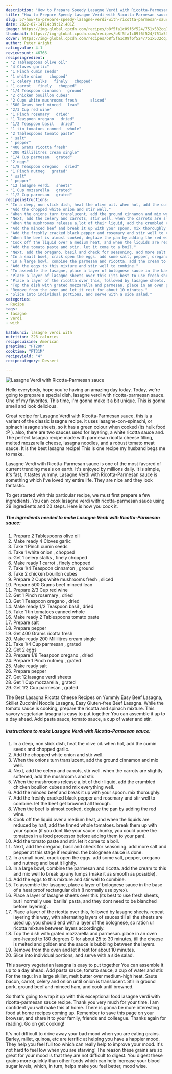 ```yaml
---
description: "How to Prepare Speedy Lasagne Verdi with Ricotta-Parmesan sauce"
title: "How to Prepare Speedy Lasagne Verdi with Ricotta-Parmesan sauce"
slug: 57-how-to-prepare-speedy-lasagne-verdi-with-ricotta-parmesan-sauce
date: 2022-07-14T14:39:12.401Z
image: https://img-global.cpcdn.com/recipes/b8f5fa1c09f6f524/751x532cq70/lasagne-verdi-with-ricotta-parmesan-sauce-recipe-main-photo.jpg
thumbnail: https://img-global.cpcdn.com/recipes/b8f5fa1c09f6f524/751x532cq70/lasagne-verdi-with-ricotta-parmesan-sauce-recipe-main-photo.jpg
cover: https://img-global.cpcdn.com/recipes/b8f5fa1c09f6f524/751x532cq70/lasagne-verdi-with-ricotta-parmesan-sauce-recipe-main-photo.jpg
author: Peter Wright
ratingvalue: 4.1
reviewcount: 46766
recipeingredient:
- "2 Tablespoons olive oil"
- "4 Cloves garlic"
- "1 Pinch cumin seeds"
- "1 white onion   chopped"
- "1 celery stalks   finely   chopped"
- "1 carrot   finely   chopped"
- "1/4 Teaspoon cinnamon   ground"
- "2 chicken bouillon cubes"
- "2 Cups white mushrooms fresh      sliced"
- "500 Grams beef minced   lean"
- "2/3 Cup red wine"
- "1 Pinch rosemary   dried"
- "1 Teaspoon oregano   dried"
- "1/2 Teaspoon basil   dried"
- "1 tin tomatoes canned   whole"
- "2 Tablespoons tomato paste"
- " salt"
- " pepper"
- "400 Grams ricotta fresh"
- "200 Millilitres cream single"
- "1/4 Cup parmesan   grated"
- "2 eggs"
- "1/8 Teaspoon oregano   dried"
- "1 Pinch nutmeg   grated"
- " salt"
- " pepper"
- "12 lasagne verdi   sheets"
- "1 Cup mozzarella   grated"
- "1/2 Cup parmesan   grated"
recipeinstructions:
- "In a deep, non stick dish, heat the olive oil. when hot, add the cumin seeds and chopped garlic."
- "Add the chopped white onion and stir well."
- "When the onions turn translucent, add the ground cinnamon and mix well."
- "Next, add the celery and carrots, stir well. when the carrots are slightly softened, add the mushrooms and stir."
- "When the mushrooms release a,lot of their liquid, add the crumbled chicken bouillon cubes and mix everything well."
- "Add the minced beef and break it up with your spoon. mix thoroughly."
- "Add the freshly cracked black pepper and rosemary and stir well to combine. let the beef get browned all through."
- "When the beef is almost cooked, deglaze the pan by adding the red wine."
- "Cook off the liquid over a medium heat, and when the liquids are reduced by half, add the tinned whole tomatoes. break them up with your spoon (if you dont like your sauce chunky, you could puree the tomatoes in a food processor before adding them to your pan)."
- "Add the tomato paste and stir. let it come to a boil."
- "Next, add the oregano, basil and check for seasoning. add more salt and pepper at this stage if required. the bolognese sauce is done."
- "In a small bowl, crack open the eggs. add some salt, pepper, oregano and nutmeg and beat it lightly."
- "In a large bowl, combine the parmesan and ricotta. add the cream to this and mix well to break up any lumps (make it as smooth as possible)."
- "Add the eggs to this mixture and stir well to combine."
- "To assemble the lasagne, place a layer of bolognese sauce in the base of a heat proof rectangular dish (i normally use pyrex)."
- "Place a layer of lasagne sheets over this (its best to use fresh sheets, but i normally use &#39;barilla&#39; pasta, and they dont need to be blanched before layering)."
- "Place a layer of the ricotta over this, followed by lasagne sheets. repeat layering this way, with alternating layers of sauces till all the sheets are used up. you should end with a layer of the bolognese, so ration ur ricotta mixture between layers accordingly."
- "Top the dish with grated mozzarella and parmesan. place in an oven pre-heated to 180 degrees C for about 25 to 30 minutes, till the cheese is melted and golden and the sauce is bubbling between the layers."
- "Remove from the oven and let it rest for about 10 minutes."
- "Slice into individual portions, and serve with a side salad."
categories:
- Recipe
tags:
- lasagne
- verdi
- with

katakunci: lasagne verdi with 
nutrition: 226 calories
recipecuisine: American
preptime: "PT29M"
cooktime: "PT31M"
recipeyield: "4"
recipecategory: Dessert

---
```



![Lasagne Verdi with Ricotta-Parmesan sauce](https://img-global.cpcdn.com/recipes/b8f5fa1c09f6f524/751x532cq70/lasagne-verdi-with-ricotta-parmesan-sauce-recipe-main-photo.jpg)

Hello everybody, hope you're having an amazing day today. Today, we're going to prepare a special dish, lasagne verdi with ricotta-parmesan sauce. One of my favorites. This time, I'm gonna make it a bit unique. This is gonna smell and look delicious.

Great recipe for Lasagne Verdi with Ricotta-Parmesan sauce. this is a variant of the classic lasagne recipe. it uses lasagne-con-spinachi, or spinach lasagne sheets, so it has a green colour when cooked (its hulk food :P ). also, there are two sauces used for layering, a white ricotta sauce and. The perfect lasagna recipe made with parmesan ricotta cheese filling, melted mozzarella cheese, lasagna noodles, and a robust tomato meat sauce. It is the best lasagna recipe! This is one recipe my husband begs me to make.

Lasagne Verdi with Ricotta-Parmesan sauce is one of the most favored of current trending meals on earth. It's enjoyed by millions daily. It is simple, it's fast, it tastes yummy. Lasagne Verdi with Ricotta-Parmesan sauce is something which I've loved my entire life. They are nice and they look fantastic.


To get started with this particular recipe, we must first prepare a few ingredients. You can cook lasagne verdi with ricotta-parmesan sauce using 29 ingredients and 20 steps. Here is how you cook it.

<!--inarticleads1-->

##### The ingredients needed to make Lasagne Verdi with Ricotta-Parmesan sauce:

1. Prepare 2 Tablespoons olive oil
1. Make ready 4 Cloves garlic
1. Take 1 Pinch cumin seeds
1. Take 1 white onion ,  chopped
1. Get 1 celery stalks ,  finely   chopped
1. Make ready 1 carrot ,  finely   chopped
1. Take 1/4 Teaspoon cinnamon ,  ground
1. Take 2 chicken bouillon cubes
1. Prepare 2 Cups white mushrooms fresh    ,  sliced
1. Prepare 500 Grams beef minced   lean
1. Prepare 2/3 Cup red wine
1. Get 1 Pinch rosemary ,  dried
1. Get 1 Teaspoon oregano ,  dried
1. Make ready 1/2 Teaspoon basil ,  dried
1. Take 1 tin tomatoes canned   whole
1. Make ready 2 Tablespoons tomato paste
1. Prepare  salt
1. Prepare  pepper
1. Get 400 Grams ricotta fresh
1. Make ready 200 Millilitres cream single
1. Take 1/4 Cup parmesan ,  grated
1. Get 2 eggs
1. Prepare 1/8 Teaspoon oregano ,  dried
1. Prepare 1 Pinch nutmeg ,  grated
1. Make ready  salt
1. Prepare  pepper
1. Get 12 lasagne verdi   sheets
1. Get 1 Cup mozzarella ,  grated
1. Get 1/2 Cup parmesan ,  grated


The Best Lasagna Ricotta Cheese Recipes on Yummly Easy Beef Lasagna, Skillet Zucchini Noodle Lasagna, Easy Gluten-free Beef Lasagna. While the tomato sauce is cooking, prepare the ricotta and spinach mixture. This savory vegetarian lasagna is easy to put together You can assemble it up to a day ahead. Add pasta sauce, tomato sauce, a cup of water and stir. 

<!--inarticleads2-->

##### Instructions to make Lasagne Verdi with Ricotta-Parmesan sauce:

1. In a deep, non stick dish, heat the olive oil. when hot, add the cumin seeds and chopped garlic.
1. Add the chopped white onion and stir well.
1. When the onions turn translucent, add the ground cinnamon and mix well.
1. Next, add the celery and carrots, stir well. when the carrots are slightly softened, add the mushrooms and stir.
1. When the mushrooms release a,lot of their liquid, add the crumbled chicken bouillon cubes and mix everything well.
1. Add the minced beef and break it up with your spoon. mix thoroughly.
1. Add the freshly cracked black pepper and rosemary and stir well to combine. let the beef get browned all through.
1. When the beef is almost cooked, deglaze the pan by adding the red wine.
1. Cook off the liquid over a medium heat, and when the liquids are reduced by half, add the tinned whole tomatoes. break them up with your spoon (if you dont like your sauce chunky, you could puree the tomatoes in a food processor before adding them to your pan).
1. Add the tomato paste and stir. let it come to a boil.
1. Next, add the oregano, basil and check for seasoning. add more salt and pepper at this stage if required. the bolognese sauce is done.
1. In a small bowl, crack open the eggs. add some salt, pepper, oregano and nutmeg and beat it lightly.
1. In a large bowl, combine the parmesan and ricotta. add the cream to this and mix well to break up any lumps (make it as smooth as possible).
1. Add the eggs to this mixture and stir well to combine.
1. To assemble the lasagne, place a layer of bolognese sauce in the base of a heat proof rectangular dish (i normally use pyrex).
1. Place a layer of lasagne sheets over this (its best to use fresh sheets, but i normally use &#39;barilla&#39; pasta, and they dont need to be blanched before layering).
1. Place a layer of the ricotta over this, followed by lasagne sheets. repeat layering this way, with alternating layers of sauces till all the sheets are used up. you should end with a layer of the bolognese, so ration ur ricotta mixture between layers accordingly.
1. Top the dish with grated mozzarella and parmesan. place in an oven pre-heated to 180 degrees C for about 25 to 30 minutes, till the cheese is melted and golden and the sauce is bubbling between the layers.
1. Remove from the oven and let it rest for about 10 minutes.
1. Slice into individual portions, and serve with a side salad.


This savory vegetarian lasagna is easy to put together You can assemble it up to a day ahead. Add pasta sauce, tomato sauce, a cup of water and stir. For the ragu: In a large skillet, melt butter over medium-high heat. Saute bacon, carrot, celery and onion until onion is translucent. Stir in ground pork, ground beef and minced ham, and cook until browned. 

So that's going to wrap it up with this exceptional food lasagne verdi with ricotta-parmesan sauce recipe. Thank you very much for your time. I am confident you will make this at home. There is gonna be more interesting food at home recipes coming up. Remember to save this page on your browser, and share it to your family, friends and colleague. Thanks again for reading. Go on get cooking!

It's not difficult to drive away your bad mood when you are eating grains. Barley, millet, quinoa, etc are terrific at helping you have a happier mood. They help you feel full too which can really help to improve your mood. It's not hard to feel low when you are starving! The reason these grains are so great for your mood is that they are not difficult to digest. You digest these grains more quickly than other foods which can help increase your blood sugar levels, which, in turn, helps make you feel better, mood wise.
